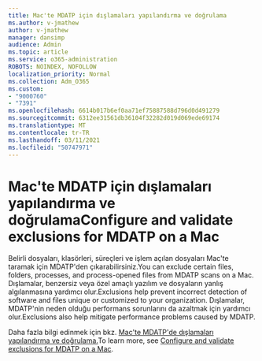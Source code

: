 ```yaml
---
title: Mac'te MDATP için dışlamaları yapılandırma ve doğrulama
ms.author: v-jmathew
author: v-jmathew
manager: dansimp
audience: Admin
ms.topic: article
ms.service: o365-administration
ROBOTS: NOINDEX, NOFOLLOW
localization_priority: Normal
ms.collection: Adm_O365
ms.custom:
- "9000760"
- "7391"
ms.openlocfilehash: 6614b017b6ef0aa71ef75887588d796d0d491279
ms.sourcegitcommit: 6312ee31561db36104f32282d019d069ede69174
ms.translationtype: MT
ms.contentlocale: tr-TR
ms.lasthandoff: 03/11/2021
ms.locfileid: "50747971"
---
```

# <a name="configure-and-validate-exclusions-for-mdatp-on-a-mac"></a><span data-ttu-id="1a6c7-102">Mac'te MDATP için dışlamaları yapılandırma ve doğrulama</span><span class="sxs-lookup"><span data-stu-id="1a6c7-102">Configure and validate exclusions for MDATP on a Mac</span></span>

<span data-ttu-id="1a6c7-103">Belirli dosyaları, klasörleri, süreçleri ve işlem açılan dosyaları Mac'te taramak için MDATP'den çıkarabilirsiniz.</span><span class="sxs-lookup"><span data-stu-id="1a6c7-103">You can exclude certain files, folders, processes, and process-opened files from MDATP scans on a Mac.</span></span> <span data-ttu-id="1a6c7-104">Dışlamalar, benzersiz veya özel amaçlı yazılım ve dosyaların yanlış algılanmasına yardımcı olur.</span><span class="sxs-lookup"><span data-stu-id="1a6c7-104">Exclusions help prevent incorrect detection of software and files unique or customized to your organization.</span></span> <span data-ttu-id="1a6c7-105">Dışlamalar, MDATP'nin neden olduğu performans sorunlarını da azaltmak için yardımcı olur.</span><span class="sxs-lookup"><span data-stu-id="1a6c7-105">Exclusions also help mitigate performance problems caused by MDATP.</span></span>

<span data-ttu-id="1a6c7-106">Daha fazla bilgi edinmek için bkz. [Mac'te MDATP'de dışlamaları yapılandırma ve doğrulama.](https://go.microsoft.com/fwlink/?linkid=2144616)</span><span class="sxs-lookup"><span data-stu-id="1a6c7-106">To learn more, see [Configure and validate exclusions for MDATP on a Mac](https://go.microsoft.com/fwlink/?linkid=2144616).</span></span>

